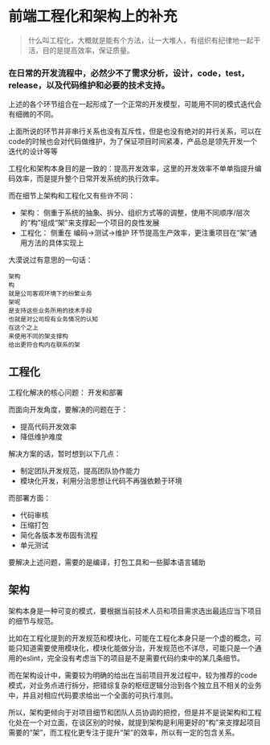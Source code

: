# 前端工程化和架构上的补充 

> 什么叫工程化，大概就是能有个方法，让一大堆人，有组织有纪律地一起干活，目的是提高效率，保证质量。

### 在日常的开发流程中，必然少不了需求分析，设计，code，test，release，以及代码维护和必要的技术支持。

上述的各个环节组合在一起形成了一个正常的开发模型，可能用不同的模式迭代会有细微的不同。

上面所说的环节并非串行关系也没有互斥性，但是也没有绝对的并行关系，可以在code的时候也会对代码做维护，为了保证项目时间紧凑，产品总是领先开发一个迭代的设计等等

工程化和架构本身目的是一致的：提高开发效率，这里的开发效率不单单指提升编码效率，而是提升整个日常开发系统的执行效率。

而在细节上架构和工程化又有些许不同：

* 架构： 侧重于系统的抽象、拆分、组织方式等的调整，使用不同顺序/层次的“构”组成“架”来支撑起一个项目的良性发展
* 工程化： 侧重在 编码->测试->维护 环节提高生产效率，更注重项目在“架”通用方法的具体实现上

大漠说过有意思的一句话：

	架构
	构
	就是公司客观环境下的纷繁业务
	架呢
	是支持这些业务所用的技术手段
	也就是对公司现有业务情况的认知
	在这个之上
	来使用不同的架支撑构
	给出更符合构内在联系的架

## 工程化

工程化解决的核心问题： 开发和部署

而面向开发角度，要解决的问题在于：

* 提高代码开发效率
* 降低维护难度

解决方案的话，暂时想到以下几点：

* 制定团队开发规范，提高团队协作能力
* 模块化开发，利用分治思想让代码不再强依赖于环境

而部署方面：

* 代码审核
* 压缩打包
* 简化各版本发布固有流程
* 单元测试

要解决上述问题，需要的是编译，打包工具和一些脚本语言辅助

## 架构

架构本身是一种可变的模式，要根据当前技术人员和项目需求选出最适应当下项目的细节与规范。

比如在工程化提到的开发规范和模块化，可能在工程化本身只是一个虚的概念，可能只知道需要使用模块化，模块化能做分治，开发规范也不详尽，可能只是一个通用的eslint，完全没有考虑当下的项目是不是需要代码约束中的某几条细节。

而在架构设计中，需要较为明确的给出在当前项目开发过程中，较为推荐的code模式，对业务点进行拆分，把错综复杂的枢纽逻辑分治到各个独立且不相关的业务中，并且对相应代码要求给出一个全面的可执行准则。

所以，架构更倾向于对项目细节和团队人员协调的把控，但是并不是说架构和工程化处在一个对立面，在谈区别的时候，就提到架构是利用更好的“构”来支撑起项目需要的“架”，而工程化更专注于提升“架”的效率，所以有一定的包含关系。










